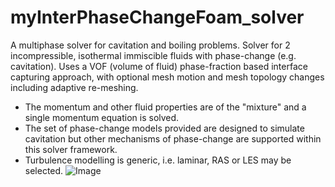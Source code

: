 # myInterPhaseChangeFoam_solver
A multiphase solver for cavitation and boiling problems.
Solver for 2 incompressible, isothermal immiscible fluids with phase-change (e.g. cavitation). Uses a VOF (volume of fluid) phase-fraction based interface capturing approach, with optional mesh motion and mesh topology changes including adaptive re-meshing.

- The momentum and other fluid properties are of the "mixture" and a single momentum equation is solved.
- The set of phase-change models provided are designed to simulate cavitation but other mechanisms of phase-change are supported within this solver framework.
- Turbulence modelling is generic, i.e. laminar, RAS or LES may be selected.
![Image](https://cpp.openfoam.org/v8/dir_072f0e2674ae04115e1196cfcbf8d2aa_dep.png)
